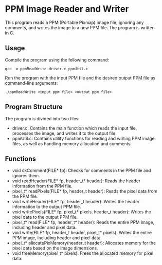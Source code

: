 # PPM Image Reader and Writer  
This program reads a PPM (Portable Pixmap) image file, ignoring any comments, and writes the image to a new PPM file. The program is written in C.

## Usage  
Compile the program using the following command:
```
gcc -o ppmReadWrite driver.c ppmUtil.c
```
Run the program with the input PPM file and the desired output PPM file as command-line arguments:
```
./ppmReadWrite <input ppm file> <output ppm file>
```

## Program Structure  
The program is divided into two files:

- driver.c: Contains the main function which reads the input file, processes the image, and writes it to the output file.
- ppmUtil.c: Contains utility functions for reading and writing PPM image files, as well as handling memory allocation and comments.

## Functions
- void ckComment(FILE* fp): Checks for comments in the PPM file and ignores them.
- void readHeader(FILE* fp, header_t* header): Reads the header information from the PPM file.
- pixel_t* readPixels(FILE* fp, header_t header): Reads the pixel data from the PPM file.
- void writeHeader(FILE* fp, header_t header): Writes the header information to the output PPM file.
- void writePixels(FILE* fp, pixel_t* pixels, header_t header): Writes the pixel data to the output PPM file.
- pixel_t* read(FILE* fp, header_t* header): Reads the entire PPM image, including header and pixel data.
- void write(FILE* fp, header_t header, pixel_t* pixels): Writes the entire PPM image, including header and pixel data.
- pixel_t* allocatePixMemory(header_t header): Allocates memory for the pixel data based on the image dimensions.
- void freeMemory(pixel_t* pixels): Frees the allocated memory for pixel data.
